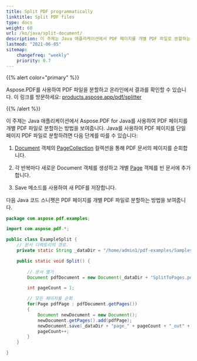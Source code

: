 ```yaml
---
title: Split PDF programmatically
linktitle: Split PDF files
type: docs
weight: 60
url: /ko/java/split-document/
description: 이 주제는 Java 애플리케이션에서 PDF 페이지를 개별 PDF 파일로 분할하는 방법을 보여줍니다.
lastmod: "2021-06-05"
sitemap:
    changefreq: "weekly"
    priority: 0.7
---
```


{{% alert color="primary" %}}

Aspose.PDF를 사용하여 PDF 파일을 분할하고 온라인에서 결과를 확인할 수 있습니다. 이 링크를 방문하세요: [products.aspose.app/pdf/splitter](https://products.aspose.app/pdf/splitter)

{{% /alert %}}

이 주제는 Java 애플리케이션에서 Aspose.PDF for Java를 사용하여 PDF 페이지를 개별 PDF 파일로 분할하는 방법을 보여줍니다. Java를 사용하여 PDF 페이지를 단일 페이지 PDF 파일로 분할하려면 다음 단계를 따를 수 있습니다:

1. [Document](https://reference.aspose.com/pdf/java/com.aspose.pdf/Document) 객체의 [PageCollection](https://reference.aspose.com/pdf/java/com.aspose.pdf.class-use/pagecollection) 컬렉션을 통해 PDF 문서의 페이지를 순회합니다.

1. 각 반복마다 새로운 Document 객체를 생성하고 개별 [Page](https://reference.aspose.com/pdf/java/com.aspose.pdf/Page) 객체를 빈 문서에 추가합니다.
1. Save 메소드를 사용하여 새 PDF를 저장합니다.

다음 Java 코드 스니펫은 PDF 페이지를 개별 PDF 파일로 분할하는 방법을 보여줍니다.

```java
package com.aspose.pdf.examples;

import com.aspose.pdf.*;

public class ExampleSplit {
    // 문서 디렉토리의 경로.
    private static String _dataDir = "/home/admin1/pdf-examples/Samples/";

    public static void Split() {
        
        // 문서 열기
        Document pdfDocument = new Document(_dataDir + "SplitToPages.pdf");

        int pageCount = 1;

        // 모든 페이지를 순회
        for(Page pdfPage : pdfDocument.getPages())
        {
            Document newDocument = new Document();
            newDocument.getPages().add(pdfPage);
            newDocument.save(_dataDir + "page_" + pageCount + "_out" + ".pdf");
            pageCount++;
        }
    }

}
```